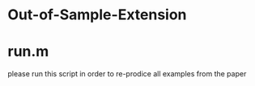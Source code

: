 # Out-of-Sample-Extension

# run.m

please run this script in order to re-prodice all examples from the paper
